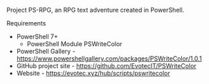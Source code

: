 Project PS-RPG, an RPG text adventure created in PowerShell.

Requirements
- PowerShell 7+
  - PowerShell Module PSWriteColor
- PowerShell Gallery - https://www.powershellgallery.com/packages/PSWriteColor/1.0.1
- GitHub project site - https://github.com/EvotecIT/PSWriteColor
- Website - https://evotec.xyz/hub/scripts/pswritecolor
